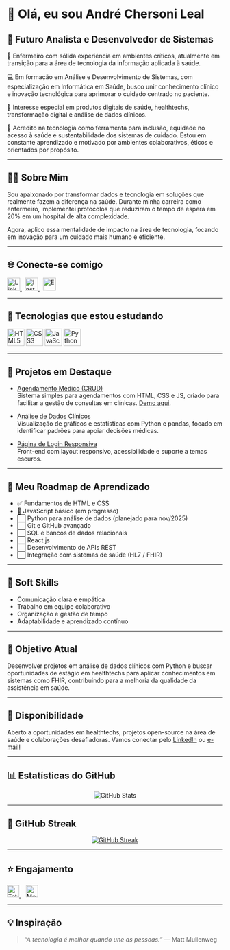 # 👋 Olá, eu sou André Chersoni Leal

## 🚀 Futuro Analista e Desenvolvedor de Sistemas

🏥 Enfermeiro com sólida experiência em ambientes críticos, atualmente em transição para a área de tecnologia da informação aplicada à saúde.

💻 Em formação em Análise e Desenvolvimento de Sistemas, com especialização em Informática em Saúde, busco unir conhecimento clínico e inovação tecnológica para aprimorar o cuidado centrado no paciente.

📌 Interesse especial em produtos digitais de saúde, healthtechs, transformação digital e análise de dados clínicos.

🌱 Acredito na tecnologia como ferramenta para inclusão, equidade no acesso à saúde e sustentabilidade dos sistemas de cuidado. Estou em constante aprendizado e motivado por ambientes colaborativos, éticos e orientados por propósito.

---

## 🙋‍♂️ Sobre Mim

Sou apaixonado por transformar dados e tecnologia em soluções que realmente fazem a diferença na saúde. Durante minha carreira como enfermeiro, implementei protocolos que reduziram o tempo de espera em 20% em um hospital de alta complexidade.

Agora, aplico essa mentalidade de impacto na área de tecnologia, focando em inovação para um cuidado mais humano e eficiente.

---

## 🌐 Conecte-se comigo

<p align="left">
  <a href="https://www.linkedin.com/in/andré-chersoni-leal-655570244" target="_blank" rel="noopener noreferrer">
    <img src="https://cdn.jsdelivr.net/gh/devicons/devicon/icons/linkedin/linkedin-original.svg" width="30" alt="LinkedIn" />
  </a>
  &nbsp;
  <a href="https://www.instagram.com/an_leal_" target="_blank" rel="noopener noreferrer">
    <img src="https://img.icons8.com/fluency/48/instagram-new.png" width="30" alt="Instagram" />
  </a>
  &nbsp;
  <a href="mailto:a.chersonileal@gmail.com" target="_blank" rel="noopener noreferrer">
    <img src="https://cdn-icons-png.flaticon.com/512/561/561127.png" width="30" alt="E-mail" />
  </a>
</p>

---

## 🧠 Tecnologias que estou estudando

<p align="left">
  <img src="https://cdn.jsdelivr.net/gh/devicons/devicon/icons/html5/html5-original.svg" width="40" alt="HTML5" />
  <img src="https://cdn.jsdelivr.net/gh/devicons/devicon/icons/css3/css3-original.svg" width="40" alt="CSS3" />
  <img src="https://cdn.jsdelivr.net/gh/devicons/devicon/icons/javascript/javascript-original.svg" width="40" alt="JavaScript" />
  <img src="https://cdn.jsdelivr.net/gh/devicons/devicon/icons/python/python-original.svg" width="40" alt="Python" />
</p>

---

## 🚀 Projetos em Destaque

- [Agendamento Médico (CRUD)](https://github.com/achersonileal/agendamento-medico)  
Sistema simples para agendamentos com HTML, CSS e JS, criado para facilitar a gestão de consultas em clínicas. [Demo aqui](https://achersonileal.github.io/agendamento-medico).

- [Análise de Dados Clínicos](https://github.com/achersonileal/analise-dados-clinicos)  
Visualização de gráficos e estatísticas com Python e pandas, focado em identificar padrões para apoiar decisões médicas.

- [Página de Login Responsiva](https://github.com/achersonileal/pagina-login)  
Front-end com layout responsivo, acessibilidade e suporte a temas escuros.

---

## 🧭 Meu Roadmap de Aprendizado

- ✅ Fundamentos de HTML e CSS  
- 🔄 JavaScript básico (em progresso)  
- ⬜ Python para análise de dados (planejado para nov/2025)  
- ⬜ Git e GitHub avançado  
- ⬜ SQL e bancos de dados relacionais  
- ⬜ React.js  
- ⬜ Desenvolvimento de APIs REST  
- ⬜ Integração com sistemas de saúde (HL7 / FHIR)

---

## 🤝 Soft Skills

- Comunicação clara e empática  
- Trabalho em equipe colaborativo  
- Organização e gestão de tempo  
- Adaptabilidade e aprendizado contínuo  

---

## 🎯 Objetivo Atual

Desenvolver projetos em análise de dados clínicos com Python e buscar oportunidades de estágio em healthtechs para aplicar conhecimentos em sistemas como FHIR, contribuindo para a melhoria da qualidade da assistência em saúde.

---

## 🚀 Disponibilidade

Aberto a oportunidades em healthtechs, projetos open-source na área de saúde e colaborações desafiadoras. Vamos conectar pelo [LinkedIn](https://www.linkedin.com/in/andré-chersoni-leal-655570244) ou [e-mail](mailto:a.chersonileal@gmail.com)!

---

## 📊 Estatísticas do GitHub

<div align="center">
  <img src="https://github-readme-stats.vercel.app/api?username=achersonileal&show_icons=true&theme=dark" alt="GitHub Stats" />
</div>

---

## 🎯 GitHub Streak

<div align="center">
  <a href="https://git.io/streak-stats">
    <img src="https://streak-stats.demolab.com/?user=achersonileal&theme=dark&background=000000" alt="GitHub Streak" />
  </a>
</div>

---

## ⭐ Engajamento

<p align="left">
  <a href="https://github.com/achersonileal?tab=repositories&sort=stargazers" target="_blank" rel="noopener noreferrer">
    <img alt="Total de estrelas" src="https://custom-icon-badges.demolab.com/github/stars/achersonileal?color=55960c&style=for-the-badge&labelColor=488207&logo=star&label=estrelas" height="28" />
  </a>
  &nbsp;&nbsp;
  <a href="https://github.com/achersonileal" target="_blank" rel="noopener noreferrer">
    <img alt="Me siga no GitHub" src="https://img.shields.io/badge/Me%20siga-GitHub-181717?style=for-the-badge&logo=github" height="28" />
  </a>
</p>

---

## 💡 Inspiração

> _“A tecnologia é melhor quando une as pessoas.”_ — Matt Mullenweg
